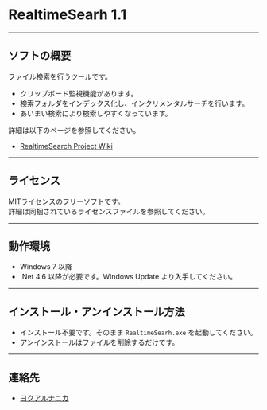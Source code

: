 # RealtimeSearh 1.1

------------
ソフトの概要
------------

  ファイル検索を行うツールです。

  * クリップボード監視機能があります。
  * 検索フォルダをインデックス化し、インクリメンタルサーチを行います。
  * あいまい検索により検索しやすくなっています。


  詳細は以下のページを参照してください。
  
  * [RealtimeSearch Project Wiki](https://bitbucket.org/neelabo/realtimesearch/wiki/)

------------
ライセンス
------------

  MITライセンスのフリーソフトです。  
  詳細は同梱されているライセンスファイルを参照してください。


----------
動作環境
----------

  * Windows 7 以降
  * .Net 4.6 以降が必要です。Windows Update より入手してください。


-------------------------------
インストール・アンインストール方法
-------------------------------

  * インストール不要です。そのまま `RealtimeSearh.exe` を起動してください。  
  * アンインストールはファイルを削除するだけです。


----------
連絡先
----------

  * [ヨクアルナニカ](http://yokuarunanika.blogspot.jp/p/soft.html)